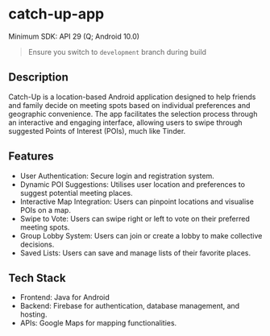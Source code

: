 # catch-up-app
Minimum SDK: API 29 (Q; Android 10.0)

> Ensure you switch to `development` branch during build

## Description
Catch-Up is a location-based Android application designed to help friends and family decide on meeting spots based on individual preferences and geographic convenience. The app facilitates the selection process through an interactive and engaging interface, allowing users to swipe through suggested Points of Interest (POIs), much like Tinder.

## Features
- User Authentication: Secure login and registration system.
- Dynamic POI Suggestions: Utilises user location and preferences to suggest potential meeting places.
- Interactive Map Integration: Users can pinpoint locations and visualise POIs on a map.
- Swipe to Vote: Users can swipe right or left to vote on their preferred meeting spots.
- Group Lobby System: Users can join or create a lobby to make collective decisions.
- Saved Lists: Users can save and manage lists of their favorite places.

## Tech Stack
- Frontend: Java for Android
- Backend: Firebase for authentication, database management, and hosting.
- APIs: Google Maps for mapping functionalities.
